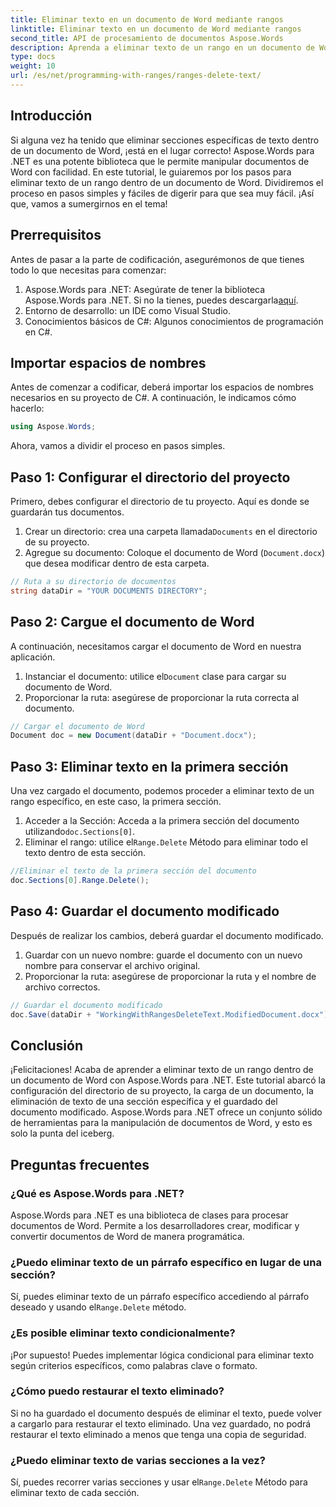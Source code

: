 ```yaml
---
title: Eliminar texto en un documento de Word mediante rangos
linktitle: Eliminar texto en un documento de Word mediante rangos
second_title: API de procesamiento de documentos Aspose.Words
description: Aprenda a eliminar texto de un rango en un documento de Word con Aspose.Words para .NET con este tutorial paso a paso. Perfecto para desarrolladores de C#.
type: docs
weight: 10
url: /es/net/programming-with-ranges/ranges-delete-text/
---
```

## Introducción

Si alguna vez ha tenido que eliminar secciones específicas de texto dentro de un documento de Word, ¡está en el lugar correcto! Aspose.Words para .NET es una potente biblioteca que le permite manipular documentos de Word con facilidad. En este tutorial, le guiaremos por los pasos para eliminar texto de un rango dentro de un documento de Word. Dividiremos el proceso en pasos simples y fáciles de digerir para que sea muy fácil. ¡Así que, vamos a sumergirnos en el tema!

## Prerrequisitos

Antes de pasar a la parte de codificación, asegurémonos de que tienes todo lo que necesitas para comenzar:

1.  Aspose.Words para .NET: Asegúrate de tener la biblioteca Aspose.Words para .NET. Si no la tienes, puedes descargarla[aquí](https://releases.aspose.com/words/net/).
2. Entorno de desarrollo: un IDE como Visual Studio.
3. Conocimientos básicos de C#: Algunos conocimientos de programación en C#.

## Importar espacios de nombres

Antes de comenzar a codificar, deberá importar los espacios de nombres necesarios en su proyecto de C#. A continuación, le indicamos cómo hacerlo:

```csharp
using Aspose.Words;
```

Ahora, vamos a dividir el proceso en pasos simples.

## Paso 1: Configurar el directorio del proyecto

Primero, debes configurar el directorio de tu proyecto. Aquí es donde se guardarán tus documentos.

1.  Crear un directorio: crea una carpeta llamada`Documents` en el directorio de su proyecto.
2. Agregue su documento: Coloque el documento de Word (`Document.docx`) que desea modificar dentro de esta carpeta.

```csharp
// Ruta a su directorio de documentos
string dataDir = "YOUR DOCUMENTS DIRECTORY";
```

## Paso 2: Cargue el documento de Word

A continuación, necesitamos cargar el documento de Word en nuestra aplicación.

1.  Instanciar el documento: utilice el`Document` clase para cargar su documento de Word.
2. Proporcionar la ruta: asegúrese de proporcionar la ruta correcta al documento.

```csharp
// Cargar el documento de Word
Document doc = new Document(dataDir + "Document.docx");
```

## Paso 3: Eliminar texto en la primera sección

Una vez cargado el documento, podemos proceder a eliminar texto de un rango específico, en este caso, la primera sección.

1.  Acceder a la Sección: Acceda a la primera sección del documento utilizando`doc.Sections[0]`.
2.  Eliminar el rango: utilice el`Range.Delete` Método para eliminar todo el texto dentro de esta sección.

```csharp
//Eliminar el texto de la primera sección del documento
doc.Sections[0].Range.Delete();
```

## Paso 4: Guardar el documento modificado

Después de realizar los cambios, deberá guardar el documento modificado.

1. Guardar con un nuevo nombre: guarde el documento con un nuevo nombre para conservar el archivo original.
2. Proporcionar la ruta: asegúrese de proporcionar la ruta y el nombre de archivo correctos.

```csharp
// Guardar el documento modificado
doc.Save(dataDir + "WorkingWithRangesDeleteText.ModifiedDocument.docx");
```

## Conclusión

¡Felicitaciones! Acaba de aprender a eliminar texto de un rango dentro de un documento de Word con Aspose.Words para .NET. Este tutorial abarcó la configuración del directorio de su proyecto, la carga de un documento, la eliminación de texto de una sección específica y el guardado del documento modificado. Aspose.Words para .NET ofrece un conjunto sólido de herramientas para la manipulación de documentos de Word, y esto es solo la punta del iceberg.

## Preguntas frecuentes

### ¿Qué es Aspose.Words para .NET?

Aspose.Words para .NET es una biblioteca de clases para procesar documentos de Word. Permite a los desarrolladores crear, modificar y convertir documentos de Word de manera programática.

### ¿Puedo eliminar texto de un párrafo específico en lugar de una sección?

Sí, puedes eliminar texto de un párrafo específico accediendo al párrafo deseado y usando el`Range.Delete` método.

### ¿Es posible eliminar texto condicionalmente?

¡Por supuesto! Puedes implementar lógica condicional para eliminar texto según criterios específicos, como palabras clave o formato.

### ¿Cómo puedo restaurar el texto eliminado?

Si no ha guardado el documento después de eliminar el texto, puede volver a cargarlo para restaurar el texto eliminado. Una vez guardado, no podrá restaurar el texto eliminado a menos que tenga una copia de seguridad.

### ¿Puedo eliminar texto de varias secciones a la vez?

 Sí, puedes recorrer varias secciones y usar el`Range.Delete` Método para eliminar texto de cada sección.